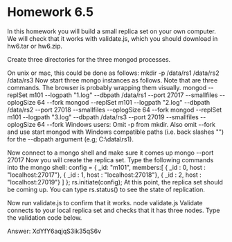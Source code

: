 # Homework 6.5

In this homework you will build a small replica set on your own computer. We will check that it works with validate.js, which you should download in hw6.tar or hw6.zip. 

Create three directories for the three mongod processes. 

On unix or mac, this could be done as follows:
mkdir -p /data/rs1 /data/rs2 /data/rs3
Now start three mongo instances as follows. Note that are three commands. The browser is probably wrapping them visually.
mongod --replSet m101 --logpath "1.log" --dbpath /data/rs1 --port 27017 --smallfiles --oplogSize 64 --fork 
mongod --replSet m101 --logpath "2.log" --dbpath /data/rs2 --port 27018 --smallfiles --oplogSize 64 --fork
mongod --replSet m101 --logpath "3.log" --dbpath /data/rs3 --port 27019 --smallfiles --oplogSize 64 --fork
Windows users: Omit -p from mkdir. Also omit --fork and use start mongod with Windows compatible paths (i.e. back slashes "\") for the --dbpath argument (e.g; C:\data\rs1). 

Now connect to a mongo shell and make sure it comes up
mongo --port 27017
Now you will create the replica set. Type the following commands into the mongo shell:
config = { _id: "m101", members:[
          { _id : 0, host : "localhost:27017"},
          { _id : 1, host : "localhost:27018"},
          { _id : 2, host : "localhost:27019"} ]
         };
rs.initiate(config);
At this point, the replica set should be coming up. You can type
rs.status()
to see the state of replication. 

Now run validate.js to confirm that it works.
node validate.js
Validate connects to your local replica set and checks that it has three nodes. Type the validation code below.

Answer:
XdYfY6aqjqS3ik35qS6v
